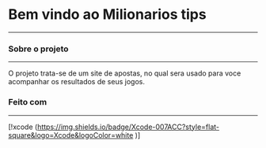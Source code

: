 # Bem vindo ao Milionarios tips
-------------------------------
### Sobre o projeto
----------------------
O projeto trata-se de um site de apostas, no qual sera usado para voce acompanhar os resultados de seus jogos.

### Feito com 
-------------
[!xcode (https://img.shields.io/badge/Xcode-007ACC?style=flat-square&logo=Xcode&logoColor=white
)]